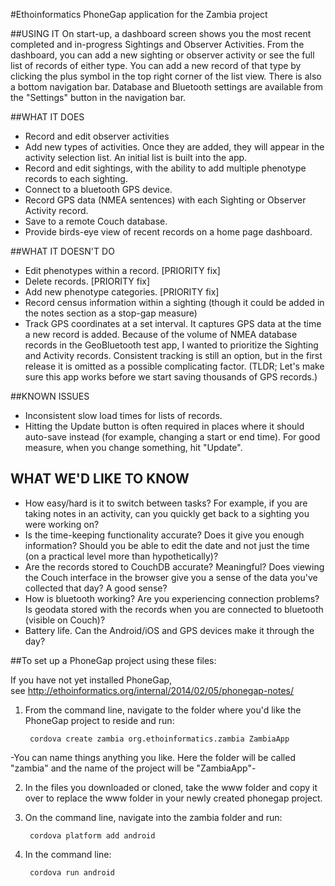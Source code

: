 #Ethoinformatics PhoneGap application for the Zambia project

##USING IT
On start-up, a dashboard screen shows you the most recent completed and in-progress Sightings and Observer Activities. From the dashboard, you can add a new sighting or observer activity or see the full list of records of either type. You can add a new record of that type by clicking the plus symbol in the top right corner of the list view. There is also a bottom navigation bar. Database and Bluetooth settings are available from the "Settings" button in the navigation bar.

##WHAT IT DOES
- Record and edit observer activities
- Add new types of activities. Once they are added, they will appear in the activity selection list. An initial list is built into the app.
- Record and edit sightings, with the ability to add multiple phenotype records to each sighting.
- Connect to a bluetooth GPS device.
- Record GPS data (NMEA sentences) with each Sighting or Observer Activity record.
- Save to a remote Couch database.
- Provide birds-eye view of recent records on a home page dashboard.

##WHAT IT DOESN'T DO
- Edit phenotypes within a record. [PRIORITY fix] 
- Delete records. [PRIORITY fix] 
- Add new phenotype categories. [PRIORITY fix] 
- Record census information within a sighting (though it could be added in the notes section as a stop-gap measure) 
- Track GPS coordinates at a set interval. It captures GPS data at the time a new record is added. Because of the volume of NMEA database records in the GeoBluetooth test app, I wanted to prioritize the Sighting and Activity records. Consistent tracking is still an option, but in the first release it is omitted as a possible complicating factor. (TLDR; Let's make sure this app works before we start saving thousands of GPS records.)

##KNOWN ISSUES
- Inconsistent slow load times for lists of records.
- Hitting the Update button is often required in places where it  should auto-save instead (for example, changing a start or end time). For good measure, when you change something, hit "Update".

## WHAT WE'D LIKE TO KNOW
- How easy/hard is it to switch between tasks? For example, if you are taking notes in an activity, can you quickly get back to a sighting you were working on?
- Is the time-keeping functionality accurate? Does it give you enough information? Should you be able to edit the date and not just the time (on a practical level more than hypothetically)? 
- Are the records stored to CouchDB accurate? Meaningful? Does viewing the Couch interface in the browser give you a sense of the data you've collected that day? A good sense?
- How is bluetooth working? Are you experiencing connection problems? Is geodata stored with the records when you are connected to bluetooth (visible on Couch)?
- Battery life. Can the Android/iOS and GPS devices make it through the day?
 

##To set up a PhoneGap project using these files:

If you have not yet installed PhoneGap, see <http://ethoinformatics.org/internal/2014/02/05/phonegap-notes/>

1. From the command line, navigate to the folder where you'd like the PhoneGap project to reside and run: 

		cordova create zambia org.ethoinformatics.zambia ZambiaApp
-You can name things anything you like. Here the folder will be called "zambia" and the name of the project will be "ZambiaApp"-	


2. In the files you downloaded or cloned, take the www folder and copy it over to replace the www folder in your newly created phonegap project. 

3. On the command line, navigate into the zambia folder and run:

		cordova platform add android

4. In the command line:

		cordova run android